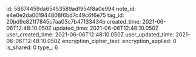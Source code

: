 id: 58674459da65453589adf954f8a0e994
note_id: e4e0e2da001944808f6bd7c49c6f6e75
tag_id: 20bd9e821f7845c7aa03c7b47133434b
created_time: 2021-06-06T12:48:10.050Z
updated_time: 2021-06-06T12:48:10.050Z
user_created_time: 2021-06-06T12:48:10.050Z
user_updated_time: 2021-06-06T12:48:10.050Z
encryption_cipher_text: 
encryption_applied: 0
is_shared: 0
type_: 6